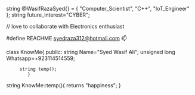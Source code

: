 string @WasifRazaSyed{} = { "Computer_Scientist", "C++", "IoT_Engineer" };
string future_interest="CYBER";

// love to collaborate with Electronics enthusiast

#define REACHME syedraza312@hotmail.com 📫

class KnowMe{
  public:
         string Name="Syed Wasif Ali";
         unsigned long Whatsapp=+923114514559;
         
         string temp();
            }
          
string KnowMe::temp(){
                    returns "happiness";
                     }

